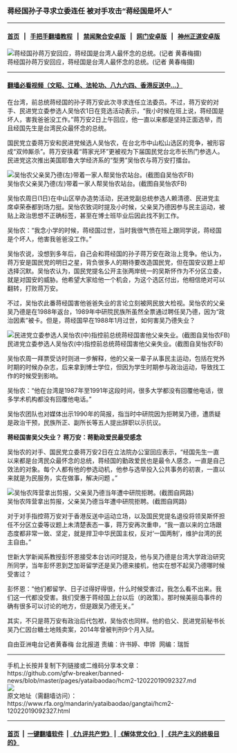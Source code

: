 ### 蒋经国孙子寻求立委连任     被对手攻击“蒋经国是坏人” 
------------------------

#### [首页](https://github.com/gfw-breaker/banned-news/blob/master/README.md) &nbsp;&nbsp;|&nbsp;&nbsp; [手把手翻墙教程](https://github.com/gfw-breaker/guides/wiki) &nbsp;&nbsp;|&nbsp;&nbsp; [禁闻聚合安卓版](https://github.com/gfw-breaker/bn-android) &nbsp;&nbsp;|&nbsp;&nbsp; [网门安卓版](https://github.com/oGate2/oGate) &nbsp;&nbsp;|&nbsp;&nbsp; [神州正道安卓版](https://github.com/SzzdOgate/update) 



<div id="headerimg">
 <img alt="蒋经国孙蒋万安回应，蒋经国是台湾人最怀念的总统。(记者 黄春梅摄)" src="https://www.rfa.org/mandarin/yataibaodao/gangtai/hcm2-12022019092327.html/8523842c5b891202.jpg/@@images/955430aa-d810-49bb-b906-27b131245ad9.jpeg" title="蒋经国孙蒋万安回应，蒋经国是台湾人最怀念的总统。(记者 黄春梅摄)"/>
 <div id="headerimgcontents">
  <div id="headerimgcaption">
   <span>
    蒋经国孙蒋万安回应，蒋经国是台湾人最怀念的总统。(记者 黄春梅摄)
   </span>
   <!-- zoomattribute -->
  </div>
  <!-- headerimgcaption -->
 </div>
 <!-- headerimagecontents -->
</div>

<hr/>


#### [翻墙必看视频（文昭、江峰、法轮功、八九六四、香港反送中...）](https://github.com/gfw-breaker/banned-news/blob/master/pages/links.md)

<div id="storytext">
 <div>
  <div class="slot_header">
  </div>
 </div>
 <p>
  在台湾，前总统蒋经国的孙子蒋万安此次寻求连任立法委员。不过，蒋万安的对手、民进党立委参选人吴怡农1日在竞选活动表示，“我小时候在班上说，蒋经国是坏人，害我爸爸没工作。”蒋万安2日上午回应，他一直以来都是坚持正面选举，而且经国先生是台湾民众最怀念的总统。
 </p>
 <p>
  国民党立委蒋万安和民进党候选人吴怡农，在台北市中山松山选区的竞争，被形容成“双帅厮杀”。蒋万安挟着“蒋家光环”更被视为下届国民党台北市长热门参选人。民进党这次推出美国耶鲁大学经济系的“型男”吴怡农与蒋万安打擂台。
 </p>
 <p>
 </p>
 <p>
 </p>
 <p>
  <div class="image-inline captioned" style="width:640px;">
   <div style="width:640px;">
    <img alt="吴怡农父亲吴乃德(左)带着一家人帮吴怡农站台。(截图自吴怡农FB)" src="https://www.rfa.org/mandarin/yataibaodao/gangtai/hcm2-12022019092327.html/543360218fb272365de6.jpg" title="吴怡农父亲吴乃德(左)带着一家人帮吴怡农站台。(截图自吴怡农FB)"/>
   </div>
   <div class="image-caption">
    <span style="width:640px;">
     吴怡农父亲吴乃德(左)带着一家人帮吴怡农站台。(截图自吴怡农FB)
    </span>
    <span class="copyright">
    </span>
   </div>
  </div>
 </p>
 <p>
  吴怡农周日(1日)在中山区举办造势活动，民进党副总统参选人赖清德、民进党主席卓荣泰都到场力挺。吴怡农致词时提及小时候，父亲吴乃德因参与民主运动，被贴上政治思想不正确标签，甚至在博士班毕业后因此找不到工作。
 </p>
 <p>
  吴怡农：“我念小学的时候，蒋经国过世，当时我很气愤在班上跟同学说，蒋经国是个坏人，他害我爸爸没工作。”
 </p>
 <p>
  吴怡农说，没想到多年后，自己会和蒋经国的孙子蒋万安在政治上竞争。他认为，蒋万安是国民党的明日之星，背负很多人的期待要改造国民党，但在国安议题上却选择沉默。吴怡农认为，国民党提名公开主张两岸统一的吴斯怀作为不分区立委，就是对国安的威胁。他希望大家给他一个机会，为这个选区付出，他相信绝对可以翻转，打败蒋万安。
 </p>
 <p>
  不过，吴怡农此番蒋经国害他爸爸失业的言论立刻被网民放大检视。吴怡农的父亲吴乃德是在1988年返台，1989年中研院民族所虽然全票通过聘任吴乃德，因为“政治因素”被卡。但是，蒋经国早在1988年1月过世，如何害吴乃德失业？
 </p>
 <p>
 </p>
 <p>
  <div class="image-inline captioned" style="width:640px;">
   <div style="width:640px;">
    <img alt="民进党立委参选人吴怡农(中)指控前总统蒋经国害他父亲失业。(截图自吴怡农FB)" src="https://www.rfa.org/mandarin/yataibaodao/gangtai/hcm2-12022019092327.html/543360218fb2_8cf46e055fb7.jpeg" title="民进党立委参选人吴怡农(中)指控前总统蒋经国害他父亲失业。(截图自吴怡农FB)"/>
   </div>
   <div class="image-caption">
    <span style="width:640px;">
     民进党立委参选人吴怡农(中)指控前总统蒋经国害他父亲失业。(截图自吴怡农FB)
    </span>
    <span class="copyright">
    </span>
   </div>
  </div>
 </p>
 <p>
  吴怡农周一拜票受访时则进一步解释，他的父亲一辈子从事民主运动，包括在党外时期的时候办杂志，后来拿到博士学位，但因为学生时期参与政治运动，导致找工作的时候受到影响。
 </p>
 <p>
  吴怡农：“他在台湾是1987年至1991年这段时间，很多大学都没有回覆他电话，很多学术机构都没有回覆他电话。”
 </p>
 <p>
  吴怡农团队也对媒体出示1990年的简报，指当时中研院因为拒聘吴乃德，遭质疑是政治干预，民族所正、副所长等五人提出辞职以示抗议。
 </p>
 <p>
  <b>
   蒋经国害吴父失业？
  </b>
  <b>
  </b>
  <b>
   蒋万安：蒋勤政爱民最受感念
  </b>
  <b>
  </b>
 </p>
 <p>
  吴怡农的对手、国民党立委蒋万安2日在立法院办公室回应表示，“经国先生一直以来都是台湾民众最怀念的总统，蒋经国的勤政爱民也是最令人感念，一直是自己效法的对象。每个人都有他的参选动机，他参与选举投入公共事务的初衷，一直以来就是为民服务，实在做事，解决问题 。”
 </p>
 <p>
 </p>
 <p>
  <div class="image-inline captioned" style="width:808px;">
   <div style="width:808px;">
    <img alt="吴怡农阵营拿出剪报，父亲吴乃德当年遭中研院拒聘。(截图自网路)" src="https://www.rfa.org/mandarin/yataibaodao/gangtai/hcm2-12022019092327.html/543360218fb2_8b4964da.jpg" title="吴怡农阵营拿出剪报，父亲吴乃德当年遭中研院拒聘。(截图自网路)"/>
   </div>
   <div class="image-caption">
    <span style="width:808px;">
     吴怡农阵营拿出剪报，父亲吴乃德当年遭中研院拒聘。(截图自网路)
    </span>
    <span class="copyright">
    </span>
   </div>
  </div>
 </p>
 <p>
  对于对手指控蒋万安对于香港反送中运动立场，以及国民党提名退役将领吴斯怀担任不分区立委等议题上未清楚表态一事，蒋万安再次重申，“我一直以来的立场跟态度都非常一致、坚定，就是捍卫中华民国主权，反对‘一国两制’，维护台湾的民主自由。”
 </p>
 <p>
  世新大学新闻系教授彭怀恩接受本台访问时提及，他与吴乃德是台湾大学政治研究所同学，当年彭怀恩到芝加哥留学还是吴乃德来接机，他实在想不起吴乃德哪时候受害过？
 </p>
 <p>
  彭怀恩：“他们都留学、日子过得好得很，什么时候受害过，我怎么看不出来。我们这一代都没受害。我们受惠于蒋经国上台以后（的政策）。那时候美丽岛事件的确有很多可以讨论的地方，但是跟吴乃德无关。”
 </p>
 <p>
  其实，不只是蒋万安有政治后代包袱，吴怡农也同样。他的伯父、民进党前秘书长吴乃仁因台糖土地贱卖案，2014年曾被判刑9个月入狱。
 </p>
 <p>
 </p>
 <p>
  自由亚洲电台记者黄春梅 台北报道 责编：许书婷、申铧  网编：瑞哲
 </p>
</div>

<hr/>
手机上长按并复制下列链接或二维码分享本文章：<br/>
https://github.com/gfw-breaker/banned-news/blob/master/pages/yataibaodao/hcm2-12022019092327.md <br/>
<a href='https://github.com/gfw-breaker/banned-news/blob/master/pages/yataibaodao/hcm2-12022019092327.md'><img src='https://github.com/gfw-breaker/banned-news/blob/master/pages/yataibaodao/hcm2-12022019092327.md.png'/></a> <br/>
原文地址（需翻墙访问）：https://www.rfa.org/mandarin/yataibaodao/gangtai/hcm2-12022019092327.html


------------------------
#### [首页](https://github.com/gfw-breaker/banned-news/blob/master/README.md) &nbsp;|&nbsp; [一键翻墙软件](https://github.com/gfw-breaker/nogfw/blob/master/README.md) &nbsp;| [《九评共产党》](https://github.com/gfw-breaker/9ping.md/blob/master/README.md#九评之一评共产党是什么) | [《解体党文化》](https://github.com/gfw-breaker/jtdwh.md/blob/master/README.md) | [《共产主义的终极目的》](https://github.com/gfw-breaker/gczydzjmd.md/blob/master/README.md)


<img src='http://gfw-breaker.win/banned-news/pages/yataibaodao/hcm2-12022019092327.md' width='0px' height='0px'/>
